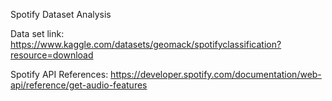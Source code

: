 Spotify Dataset Analysis

Data set link: https://www.kaggle.com/datasets/geomack/spotifyclassification?resource=download

Spotify API References: https://developer.spotify.com/documentation/web-api/reference/get-audio-features
